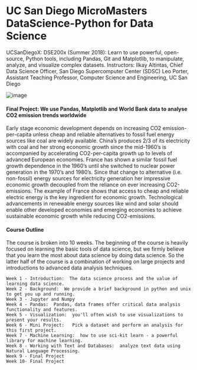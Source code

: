 # UC San Diego MicroMasters DataScience-Python for Data Science
UCSanDiegoX: DSE200x (Summer 2018): Learn to use powerful, open-source, Python tools, including Pandas, Git and Matplotlib, to manipulate, analyze, and visualize complex datasets. Instructors: Ilkay Altintas, Chief Data Science Officer, San Diego Supercomputer Center (SDSC) Leo Porter, Assistant Teaching Professor, Computer Science and Engineering, UC San Diego

![image](https://user-images.githubusercontent.com/59873708/219880732-edad3feb-71b6-4a9f-8241-bb560e07aac2.png)



#### Final Project: We use Pandas, Matplotlib and World Bank data to analyse CO2 emission trends worldwide ####

Early stage economic development depends on increasing CO2 emission-per-capita unless cheap and reliable alternatives to
fossil fuel energy sources like coal are widely available. China’s produces 2/3 of its electricity with coal and her strong
economic growth since the mid-1960’s is accompanied by accelerating CO2-per-capita growth up to levels of advanced European
economies. France has shown a similar fossil fuel growth dependence in the 1960’s until she switched to nuclear power generation in
the 1970’s and 1980’s. Since that change to alternative (i.e. non-fossil) energy sources for electricity generation her impressive
economic growth decoupled from the reliance on ever increasing CO2-emissions. The example of France shows that access to cheap and
reliable electric energy is the key ingredient for economic growth. Technological advancements in renewable energy sources like
wind and solar should enable other developed economies and emerging economies to achieve sustainable economic growth while reducing
CO2-emissions. 

#### Course Outline ####

The course is broken into 10 weeks.  The beginning of the course is heavily focused on learning the basic tools of data science, but we firmly believe that you learn the most about data science by doing data science.  So the latter half of the course is a combination of working on large projects and introductions to advanced data analysis techniques.

    Week 1 - Introduction:  The data science process and the value of learning data science.
    Week 2 - Background:  We provide a brief background in python and unix to get you up and running.  
    Week 3 - Jupyter and Numpy  
    Week 4 - Pandas:  Pandas, data frames offer critical data analysis functionality and features.
    Week 5 - Visualization:  you'll often wish to use visualizations to present your results.
    Week 6 - Mini Project:   Pick a dataset and perform an analysis for this first project.
    Week 7 - Machine Learning:  how to use sci-kit learn - a powerful library for machine learning.
    Week 8 - Working with Text and Databases:  analyze text data using Natural Language Processing.
    Week 9 - Final Project
    Week 10- Final Project  
